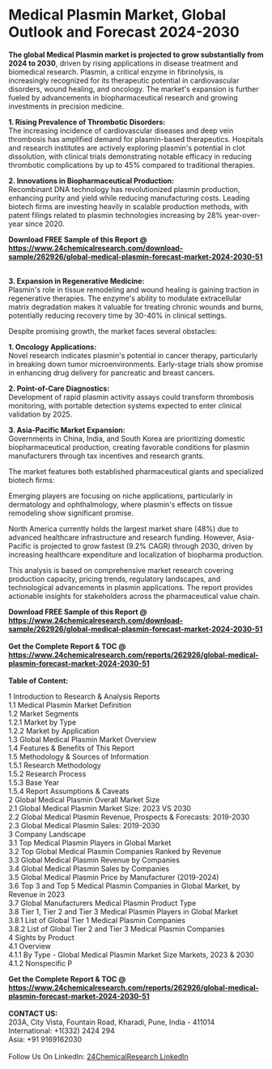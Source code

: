<h1>Medical Plasmin Market, Global Outlook and Forecast 2024-2030</h1><p><strong>The global Medical Plasmin market is projected to grow substantially from 2024 to 2030</strong>, driven by rising applications in disease treatment and biomedical research. Plasmin, a critical enzyme in fibrinolysis, is increasingly recognized for its therapeutic potential in cardiovascular disorders, wound healing, and oncology. The market's expansion is further fueled by advancements in biopharmaceutical research and growing investments in precision medicine.</p><p><strong>1. Rising Prevalence of Thrombotic Disorders:</strong><br>
The increasing incidence of cardiovascular diseases and deep vein thrombosis has amplified demand for plasmin-based therapeutics. Hospitals and research institutes are actively exploring plasmin's potential in clot dissolution, with clinical trials demonstrating notable efficacy in reducing thrombotic complications by up to 45% compared to traditional therapies.</p><p><strong>2. Innovations in Biopharmaceutical Production:</strong><br>
Recombinant DNA technology has revolutionized plasmin production, enhancing purity and yield while reducing manufacturing costs. Leading biotech firms are investing heavily in scalable production methods, with patent filings related to plasmin technologies increasing by 28% year-over-year since 2020.</p><div><b>Download FREE Sample of this Report @ 
            <a href="https://www.24chemicalresearch.com/download-sample/262926/global-medical-plasmin-forecast-market-2024-2030-51">
            https://www.24chemicalresearch.com/download-sample/262926/global-medical-plasmin-forecast-market-2024-2030-51</a></b></div><br><p><strong>3. Expansion in Regenerative Medicine:</strong><br>
Plasmin's role in tissue remodeling and wound healing is gaining traction in regenerative therapies. The enzyme's ability to modulate extracellular matrix degradation makes it valuable for treating chronic wounds and burns, potentially reducing recovery time by 30-40% in clinical settings.</p><p>Despite promising growth, the market faces several obstacles:</p><p><strong>1. Oncology Applications:</strong><br>
Novel research indicates plasmin's potential in cancer therapy, particularly in breaking down tumor microenvironments. Early-stage trials show promise in enhancing drug delivery for pancreatic and breast cancers.</p><p><strong>2. Point-of-Care Diagnostics:</strong><br>
Development of rapid plasmin activity assays could transform thrombosis monitoring, with portable detection systems expected to enter clinical validation by 2025.</p><p><strong>3. Asia-Pacific Market Expansion:</strong><br>
Governments in China, India, and South Korea are prioritizing domestic biopharmaceutical production, creating favorable conditions for plasmin manufacturers through tax incentives and research grants.</p><p>The market features both established pharmaceutical giants and specialized biotech firms:</p><p>Emerging players are focusing on niche applications, particularly in dermatology and ophthalmology, where plasmin's effects on tissue remodeling show significant promise.</p><p>North America currently holds the largest market share (48%) due to advanced healthcare infrastructure and research funding. However, Asia-Pacific is projected to grow fastest (9.2% CAGR) through 2030, driven by increasing healthcare expenditure and localization of biopharma production.</p><p>This analysis is based on comprehensive market research covering production capacity, pricing trends, regulatory landscapes, and technological advancements in plasmin applications. The report provides actionable insights for stakeholders across the pharmaceutical value chain.</p><div><b>Download FREE Sample of this Report @ 
            <a href="https://www.24chemicalresearch.com/download-sample/262926/global-medical-plasmin-forecast-market-2024-2030-51">
            https://www.24chemicalresearch.com/download-sample/262926/global-medical-plasmin-forecast-market-2024-2030-51</a></b></div><br><div><b>Get the Complete Report & TOC @ 
            <a href="https://www.24chemicalresearch.com/reports/262926/global-medical-plasmin-forecast-market-2024-2030-51">
            https://www.24chemicalresearch.com/reports/262926/global-medical-plasmin-forecast-market-2024-2030-51</a></b></div><br>
            <b>Table of Content:</b><p>1 Introduction to Research & Analysis Reports<br />
    1.1 Medical Plasmin Market Definition<br />
    1.2 Market Segments<br />
        1.2.1 Market by Type<br />
        1.2.2 Market by Application<br />
    1.3 Global Medical Plasmin Market Overview<br />
    1.4 Features & Benefits of This Report<br />
    1.5 Methodology & Sources of Information<br />
        1.5.1 Research Methodology<br />
        1.5.2 Research Process<br />
        1.5.3 Base Year<br />
        1.5.4 Report Assumptions & Caveats<br />
2 Global Medical Plasmin Overall Market Size<br />
    2.1 Global Medical Plasmin Market Size: 2023 VS 2030<br />
    2.2 Global Medical Plasmin Revenue, Prospects & Forecasts: 2019-2030<br />
    2.3 Global Medical Plasmin Sales: 2019-2030<br />
3 Company Landscape<br />
    3.1 Top Medical Plasmin Players in Global Market<br />
    3.2 Top Global Medical Plasmin Companies Ranked by Revenue<br />
    3.3 Global Medical Plasmin Revenue by Companies<br />
    3.4 Global Medical Plasmin Sales by Companies<br />
    3.5 Global Medical Plasmin Price by Manufacturer (2019-2024)<br />
    3.6 Top 3 and Top 5 Medical Plasmin Companies in Global Market, by Revenue in 2023<br />
    3.7 Global Manufacturers Medical Plasmin Product Type<br />
    3.8 Tier 1, Tier 2 and Tier 3 Medical Plasmin Players in Global Market<br />
        3.8.1 List of Global Tier 1 Medical Plasmin Companies<br />
        3.8.2 List of Global Tier 2 and Tier 3 Medical Plasmin Companies<br />
4 Sights by Product<br />
    4.1 Overview<br />
        4.1.1 By Type - Global Medical Plasmin Market Size Markets, 2023 & 2030<br />
        4.1.2 Nonspecific P</p><div><b>Get the Complete Report & TOC @ 
            <a href="https://www.24chemicalresearch.com/reports/262926/global-medical-plasmin-forecast-market-2024-2030-51">
            https://www.24chemicalresearch.com/reports/262926/global-medical-plasmin-forecast-market-2024-2030-51</a></b></div><br><b>CONTACT US:</b><br>
            203A, City Vista, Fountain Road, Kharadi, Pune, India - 411014<br>
            International: +1(332) 2424 294<br>
            Asia: +91 9169162030 <br><br>
            Follow Us On LinkedIn: <a href="https://www.linkedin.com/company/24chemicalresearch/">24ChemicalResearch LinkedIn</a>